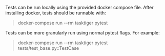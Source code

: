 Tests can be run locally using the provided docker compose file. After
installing docker, tests should be runnable with:

> docker-compose run \--rm tasktiger pytest

Tests can be more granularly run using normal pytest flags. For example:

> docker-compose run \--rm tasktiger pytest tests/test_base.py::TestCase
